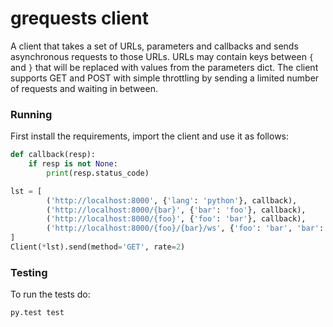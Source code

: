 # grequests client

A client that takes a set of URLs, parameters and callbacks and sends asynchronous requests to those URLs.
URLs may contain keys between `{` and `}` that will be replaced with values from the parameters dict.
The client supports GET and POST with simple throttling by sending a limited number of requests and waiting in between.

### Running

First install the requirements, import the client and use it as follows:

```python
def callback(resp):
    if resp is not None:
        print(resp.status_code)

lst = [
        ('http://localhost:8000', {'lang': 'python'}, callback),
        ('http://localhost:8000/{bar}', {'bar': 'foo'}, callback),
        ('http://localhost:8000/{foo}', {'foo': 'bar'}, callback),
        ('http://localhost:8000/{foo}/{bar}/ws', {'foo': 'bar', 'bar': 'foo', 'lang': 'python'}, callback)
]
Client(*lst).send(method='GET', rate=2)
```


### Testing

To run the tests do:

    py.test test
